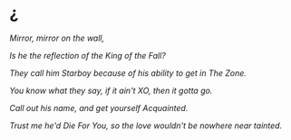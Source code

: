 # ¿

*Mirror, mirror on the wall,*

*Is he the reflection of the King of the Fall?*

*They call him Starboy because of his ability to get in The Zone.*

*You know what they say, if it ain't XO, then it gotta go.*

*Call out his name, and get yourself Acquainted.*

*Trust me he'd Die For You, so the love wouldn't be nowhere near tainted.*

